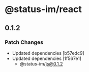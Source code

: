 # @status-im/react

## 0.1.2

### Patch Changes

- Updated dependencies [b57edc9]
- Updated dependencies [1f567e1]
  - @status-im/js@0.1.2
